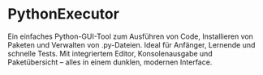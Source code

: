 # PythonExecutor
Ein einfaches Python-GUI-Tool zum Ausführen von Code, Installieren von Paketen und Verwalten von .py-Dateien. Ideal für Anfänger, Lernende und schnelle Tests. Mit integriertem Editor, Konsolenausgabe und Paketübersicht – alles in einem dunklen, modernen Interface.
